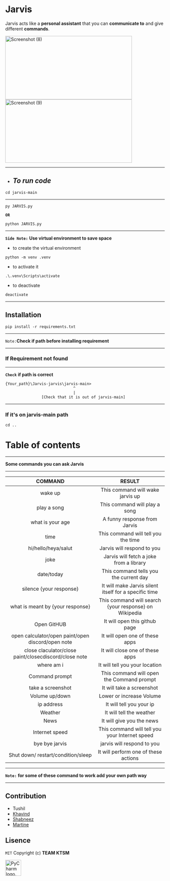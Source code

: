 # Jarvis
Jarvis acts like a **personal assistant** that you can **communicate to** and give different **commands**.

<img width="400" height="200" alt="Screenshot (8)" src="https://user-images.githubusercontent.com/122863540/229307106-9cb93092-56af-4ae3-839a-c0a71a368d2e.png"><img width="400" height="200" alt="Screenshot (9)" src="https://user-images.githubusercontent.com/122863540/229307342-404666ec-16fd-4c1d-a33a-5a34315dbd36.png">


***
* ## *To run code*
```
cd jarvis-main
```
***
```
py JARVIS.py 
```
**`OR`**
```
python JARVIS.py
```
***



**`Side Note:`** **Use virtual environment to save space**

- to create the virtual environment

```
python -m venv .venv
```

- to activate it
```
.\.venv\Scripts\activate
```
- to deactivate
```
deactivate
```

***
## Installation
```
pip install -r requirements.txt
```
***
`Note:`**Check if path before installing requirement**
***
### If Requirement not found
***
**`Check`** **if path is correct**
```
{Your_path}\Jarvis-jarvis\jarvis-main> 
                              ^
                              |
                [Check that it is out of jarvis-main]
```
***
### If it's on jarvis-main path
```
cd ..
```
# Table of contents

***
**Some commands you can ask Jarvis**
***

| COMMAND | RESULT |
| :---:   | :---: | 
| wake up | This command will wake jarvis up |
| play a song | This command will play a song |
| what is your age | A funny response from Jarvis |
| time | This command will tell you the time |
| hi/hello/heya/salut | Jarvis will respond to you |
| joke | Jarvis will fetch a joke from a library |
| date/today | This command tells you the current day |
| silence {your response} | It will make Jarvis silent itself for a specific time  |
| what is meant by {your response} | This command will search {your response} on Wikipedia |
| Open GitHUB | It will open this github page |
| open calculator/open paint/open discord/open note | It will open one of these apps |
| close claculator/close paint/closecdiscord/close note | It will close one of these apps |
| where am i | It will tell you your location |
| Command prompt | This command will open the Command prompt |
| take a screenshot | It will take a screenshot |
| Volume up/down | Lower or increase Volume |
| ip address | It will tell you your ip |
| Weather | It will tell the weather |
| News | It will give you the news |
| Internet speed | This command will tell you your Internet speed |
| bye bye jarvis | jarvis will respond to you |
| Shut down/ restart/condition/sleep | It will perform one of these actions |

***
**`Note:`** **for some of these command to work add your own path way**
***


## Contribution
- Tushil
- [Khavind](https://github.com/Hemlesh18)
- [Shabneez](https://github.com/Shab20)
- [Martine](https://github.com/martine18)

## Lisence
```MIT```
Copyright (c) **TEAM KTSM**

<img width="50px" src="https://resources.jetbrains.com.cn/storage/products/company/brand/logos/PyCharm_icon.svg" alt="PyCharm logo."/>


